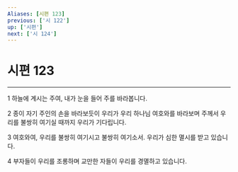 ```yaml
---
Aliases: [시편 123]
previous: ['시 122']
up: ['시편']
next: ['시 124']
---
```

# 시편 123

***


1 하늘에 계시는 주여, 내가 눈을 들어 주를 바라봅니다. 

2 종이 자기 주인의 손을 바라보듯이 우리가 우리 하나님 여호와를 바라보며 주께서 우리를 불쌍히 여기실 때까지 우리가 기다립니다. 

3 여호와여, 우리를 불쌍히 여기시고 불쌍히 여기소서. 우리가 심한 멸시를 받고 있습니다. 

4 부자들이 우리를 조롱하며 교만한 자들이 우리를 경멸하고 있습니다.
